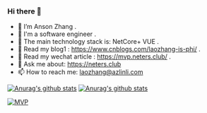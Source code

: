 ### Hi there 👋


- 🔭 I’m Anson Zhang .
- 🌱 I'm a software engineer .
- 👯 The main technology stack is: NetCore+ VUE .
- 👒 Read my blog1 : https://www.cnblogs.com/laozhang-is-phi/ .
- 📃 Read my wechat article : https://mvp.neters.club/ .
- 💬 Ask me about: https://neters.club
- 📫 How to reach me: laozhang@azlinli.com




[![Anurag's github stats](https://github-readme-stats.vercel.app/api?username=anjoy8)](https://github.com/anuraghazra/github-readme-stats)
[![Anurag's github stats](https://github-readme-stats.vercel.app/api/top-langs/?username=anjoy8&layout=compact)](https://github.com/anuraghazra/github-readme-stats)

[![MVP](http://apk.neters.club/MVP_Logo_Horizontal_Preferred_Cyan300_CMYK_72ppi.png)](https://docs.microsoft.com/zh-cn/dotnet/fundamentals/?WT.mc_id=DOP-MVP-5003704)

